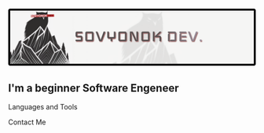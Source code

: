 [![Header](https://github.com/s0vyonok/s0vyonok/blob/main/assets/3067208.png)](https://t.me/s0vyonok)

## I'm a beginner Software Engeneer

Languages and Tools

Contact Me